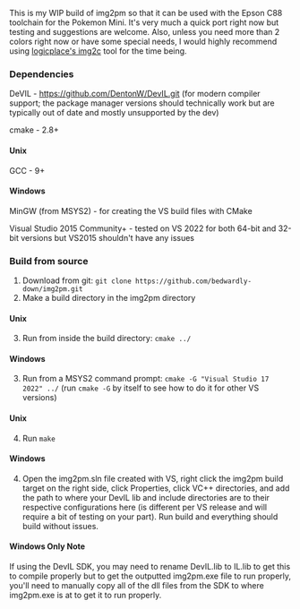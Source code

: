This is my WIP build of img2pm so that it can be used with the Epson C88 toolchain for the Pokemon Mini. It's very much a quick port right now but testing and suggestions are welcome. Also, unless you need more than 2 colors right now or have some special needs, I would highly recommend using [logicplace's img2c](https://github.com/logicplace/pokemini-img2c) tool for the time being.

### Dependencies
DeVIL - https://github.com/DentonW/DevIL.git (for modern compiler support; the package manager versions should technically work but are typically out of date and mostly unsupported by the dev)

cmake - 2.8+

#### Unix
GCC - 9+
#### Windows
MinGW (from MSYS2) - for creating the VS build files with CMake

Visual Studio 2015 Community+ - tested on VS 2022 for both 64-bit and 32-bit versions but VS2015 shouldn't have any issues

### Build from source
1. Download from git: `git clone https://github.com/bedwardly-down/img2pm.git`
2. Make a build directory in the img2pm directory

#### Unix
3. Run from inside the build directory: `cmake ../`
#### Windows
3. Run from a MSYS2 command prompt: `cmake -G "Visual Studio 17 2022" ../` (run `cmake -G` by itself to see how to do it for other VS versions)

#### Unix
4. Run `make`
#### Windows
4. Open the img2pm.sln file created with VS, right click the img2pm build target on the right side, click Properties, click VC++ directories, and add the path to where your DevIL lib and include directories are to their respective configurations here (is different per VS release and will require a bit of testing on your part). Run build and everything should build without issues.
#### Windows Only Note
If using the DevIL SDK, you may need to rename DevIL.lib to IL.lib to get this to compile properly but to get the outputted img2pm.exe file to run properly, you'll need to manually copy all of the dll files from the SDK to where img2pm.exe is at to get it to run properly.